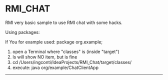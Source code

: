 # RMI_CHAT
RMI very basic sample to use RMI chat with some hacks.

Using packages:

If You for example used:
package org.example;

1) open a Terminal where "classes" is (inside "target")
2) ls will show NO item, but is fine
3) cd /Users/ingconti/IdeaProjects/RMI_Chat/target/classes/
4) execute: java org/example/ChatClientApp

---

